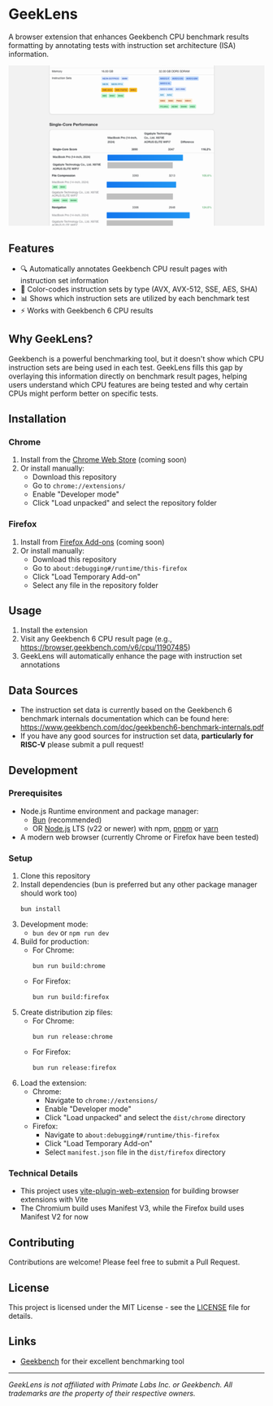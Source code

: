 # GeekLens

A browser extension that enhances Geekbench CPU benchmark results formatting by annotating tests with instruction set architecture (ISA) information.

![GeekLens Screenshot](screenshots/screenshot4.png)

## Features

- 🔍 Automatically annotates Geekbench CPU result pages with instruction set information
- 🎨 Color-codes instruction sets by type (AVX, AVX-512, SSE, AES, SHA)
- 📊 Shows which instruction sets are utilized by each benchmark test
- ⚡ Works with Geekbench 6 CPU results

## Why GeekLens?

Geekbench is a powerful benchmarking tool, but it doesn't show which CPU instruction sets are being used in each test. GeekLens fills this gap by overlaying this  information directly on benchmark result pages, helping users understand which CPU features are being tested and why certain CPUs might perform better on specific tests.

## Installation

### Chrome
1. Install from the [Chrome Web Store](#) (coming soon)
2. Or install manually:
   - Download this repository
   - Go to `chrome://extensions/`
   - Enable "Developer mode"
   - Click "Load unpacked" and select the repository folder

### Firefox
1. Install from [Firefox Add-ons](#) (coming soon)
2. Or install manually:
   - Download this repository
   - Go to `about:debugging#/runtime/this-firefox`
   - Click "Load Temporary Add-on"
   - Select any file in the repository folder

## Usage

1. Install the extension
2. Visit any Geekbench 6 CPU result page (e.g., https://browser.geekbench.com/v6/cpu/11907485)
3. GeekLens will automatically enhance the page with instruction set annotations

## Data Sources

* The instruction set data is currently based on the Geekbench 6 benchmark internals documentation which can be found here: https://www.geekbench.com/doc/geekbench6-benchmark-internals.pdf
* If you have any good sources for instruction set data, **particularly for RISC-V** please submit a pull request!

## Development

### Prerequisites
- Node.js Runtime environment and package manager:
    - [Bun](https://bun.sh/) (recommended)
    - OR [Node.js](https://nodejs.org/) LTS (v22 or newer) with npm, [pnpm](https://pnpm.io/) or [yarn](https://yarnpkg.com/)
- A modern web browser (currently Chrome or Firefox have been tested)


### Setup
1. Clone this repository
2. Install dependencies (bun is preferred but any other package manager should work too)
   ```
   bun install
   ```
3. Development mode:
   - `bun dev` or `npm run dev`
4. Build for production:
   - For Chrome:
     ```
     bun run build:chrome
     ```
   - For Firefox:
     ```
     bun run build:firefox
     ```
5. Create distribution zip files:
   - For Chrome:
     ```
     bun run release:chrome
     ```
   - For Firefox:
     ```
     bun run release:firefox
     ```
6. Load the extension:
   - Chrome:
      - Navigate to `chrome://extensions/`
      - Enable "Developer mode"
      - Click "Load unpacked" and select the `dist/chrome` directory
   - Firefox:
      - Navigate to `about:debugging#/runtime/this-firefox`
      - Click "Load Temporary Add-on"
      - Select `manifest.json` file in the `dist/firefox` directory

### Technical Details
- This project uses [vite-plugin-web-extension](https://github.com/samrum/vite-plugin-web-extension) for building browser extensions with Vite
- The Chromium build uses Manifest V3, while the Firefox build uses Manifest V2 for now

## Contributing

Contributions are welcome! Please feel free to submit a Pull Request.

## License

This project is licensed under the MIT License - see the [LICENSE](LICENSE) file for details.

## Links

- [Geekbench](https://www.geekbench.com/) for their excellent benchmarking tool

---

*GeekLens is not affiliated with Primate Labs Inc. or Geekbench. All trademarks are the property of their respective owners.*
